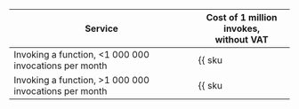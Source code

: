 | Service | Cost of 1 million invokes, <br>without VAT |
| ----- | ----- |
| Invoking a function, <1 000 000 invocations per month | {{ sku|USD|serverless.functions.invocations.v1|string }} |
| Invoking a function, >1 000 000 invocations per month | {{ sku|USD|serverless.functions.invocations.v1|pricingRate.1|string }} |
